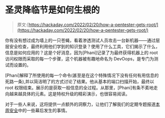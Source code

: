 # 圣灵降临节是如何生根的

> 原文:[https://hackaday.com/2022/02/20/how-a-pentester-gets-root/](https://hackaday.com/2022/02/20/how-a-pentester-gets-root/)

你有没有想过成为墙上的一只苍蝇，看着渗透测试人员攻击一台新机器——通过层层安全检查，最终利用他们学到的知识登录？使用了什么工具，它们揭示了什么，信息是如何应用的？这是个好消息，因为[Phani]记录了为最终获得机器上的 root 访问权限而采取的每一个步骤，这个机器被有趣地命名为 DevOops，是专门为测试而设置的。

[Phani]解释了所使用的每一个命令(甚至是在这个特殊情况下没有任何有用信息的死路一条),并以简洁明了的方式讨论了结果。他从基本的端口扫描开始，最终以 root 权限结束。展示的是获取一般信息的全过程。从那里，[Phani]有条不紊地走向越来越具体的元素。这是特权升级的精彩演示，也很容易阅读。

对于一些人来说，这将提供一点额外的洞察力，让他们了解我们的定期专题报道[本周安全](https://hackaday.com/tag/this-week-in-security/)中的一些幕后发生的事情。